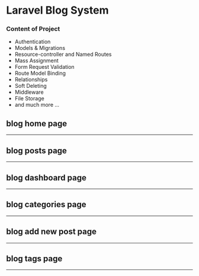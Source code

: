 # Laravel Blog System




### Content of Project

- Authentication
- Models & Migrations
- Resource-controller and Named Routes
- Mass Assignment
- Form Request Validation
- Route Model Binding
- Relationships
- Soft Deleting
- Middleware
- File Storage
- and much more ...

## blog home page
[logo]: img/6.png
---
## blog posts page
[logo]: img/1.png
---

## blog dashboard page
[logo]: img/2.png
---

## blog categories page
[logo]: img/3.png
---

## blog add new post page
[logo]: img/4.png
---

## blog tags page
[logo]: img/5.png
---
